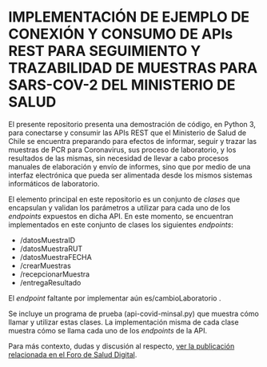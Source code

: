 # IMPLEMENTACIÓN DE EJEMPLO DE CONEXIÓN Y CONSUMO DE APIs REST PARA SEGUIMIENTO Y TRAZABILIDAD DE MUESTRAS PARA SARS-COV-2 DEL MINISTERIO DE SALUD

El presente repositorio presenta una demostración de código, en Python 3, para conectarse y consumir las APIs REST que el Ministerio de Salud de Chile se encuentra preparando para efectos de informar, seguir y trazar las muestras de PCR para Coronavirus, sus proceso de laboratorio, y los resultados de las mismas, sin necesidad de llevar a cabo procesos manuales de elaboración y envío de informes, sino que por medio de una interfaz electrónica que pueda ser alimentada desde los mismos sistemas informáticos de laboratorio.

El elemento principal en este repositorio es un conjunto de *clases* que encapsulan y validan los parámetros a utilizar para cada uno de los *endpoints* expuestos en dicha API. En este momento, se encuentran implementados en este conjunto de clases los siguientes *endpoints*:

- /datosMuestraID
- ​/datosMuestraRUT
- ​/datosMuestraFECHA
- ​/crearMuestras
- ​/recepcionarMuestra
- ​/entregaResultado

El *endpoint* faltante por implementar aún es ​/cambioLaboratorio .

Se incluye un programa de prueba (api-covid-minsal.py) que muestra cómo llamar y utilizar estas clases. La implementación misma de cada clase muestra cómo se llama cada uno de los *endpoints* de la API.

Para más contexto, dudas y discusión al respecto, [ver la publicación relacionada en el Foro de Salud Digital](https://discourse.forosaluddigital.cl/t/api-rest-minsal-para-informe-y-seguimiento-de-muestras-pcr-para-sars-cov-2).